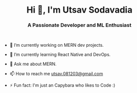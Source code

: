 <h1 id="hello" align="center">Hi 👋, I'm Utsav Sodavadia</h1>
<h3 align="center">A Passionate Developer and ML Enthusiast</h3>
<br>

- 🔭 I’m currently working on MERN dev projects.

- 🌱 I’m currently learning React Native and DevOps.

- 💬 Ask me about MERN.

- 📫 How to reach me utsav.081203@gmail.com
  
- ⚡ Fun fact: I'm just an Capybara who likes to Code :)
